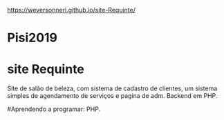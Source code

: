 https://weversonneri.github.io/site-Requinte/
# Pisi2019

# site Requinte

Site de salão de beleza, com sistema de cadastro de clientes, um sistema simples de agendamento de serviços e pagina de adm.
Backend em PHP.


#Aprendendo a programar: PHP.
